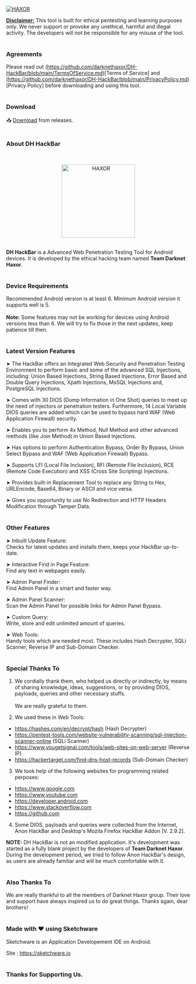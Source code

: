 <p> <a href="#"><img title="HAXOR" src="https://raw.githubusercontent.com/darknethaxor/picture/main/20210130_095536.png"> </a> </p>
<b><u>Disclaimer:</u></b> This tool is built for ethical pentesting and learning purposes only. We never support or provoke any unethical, harmful and illegal activity. The developers will not be responsible for any misuse of the tool.
<br>
<br>

### Agreements
Please read out (https://github.com/darknethaxor/DH-HackBar/blob/main/TermsOfService.md)[Terms of Service] and (https://github.com/darknethaxor/DH-HackBar/blob/main/PrivacyPolicy.md)[Privacy Policy] before downloading and using this tool.
<br>
<br>

### Download 

📥 <a href="https://github.com/darknethaxor/DH-HackBar/releases">Download</a> from releases.
<br>
<br>

### About DH HackBar
<br>
<p align="center"> <a href="#"><img title="HAXOR" src="https://1.bp.blogspot.com/-ui9y_7kjZQQ/X65oQ5mMZ4I/AAAAAAAAADA/E7NzB1nhbpQn1J1mNGOX3Zx8WtJSrP5AwCLcBGAsYHQ/s320/20201113_170028.png" height="200" width="200"> </a> </p>
<br>
<b>DH HackBar</b> is a Advanced Web Penetration Testing Tool for Android devices. It is developed by the ethical hacking team named <b>Team Darknet Haxor</b>.
<br>
<br>

### Device Requirements

Recommended Android version is at least 6. Minimum Android version it supports well is 5.
<br>
<br>
<b>Note:</b> Some features may not be working for devices using Android versions less than 6. We will try to fix those in the next updates, keep patience till then.
<br>
<br>

### Latest Version Features

➤ The HackBar offers an Integrated Web Security and Penetration Testing Environment to perform basic and some of the advanced SQL Injections, including:
Union Based Injections,
String Based Injections,
Error Based and Double Query Injections,
Xpath Injections,
MsSQL Injections and,
PostgreSQL Injections.

➤ Comes with 30 DIOS (Dump Information in One Shot) queries to meet up the need of injectors or penetration testers. Furthermore, 14 Local Variable DIOS queries are added which can be used to bypass hard WAF (Web Application Firewall) security.

➤ Enables you to perform 4x Method, Null Method and other advanced methods (like Join Method) in Union Based Injections.

➤ Has options to perform Authentication Bypass, Order By Bypass, Union Select Bypass and WAF (Web Application Firewall) Bypass.

➤ Supports LFI (Local File Inclusion), RFI (Remote File Inclusion), RCE (Remote Code Execution) and XSS (Cross Site Scripting) Injections.

➤ Provides built-in Replacement Tool to replace any String to Hex, URLEncode, Base64, Binary or ASCII and vice versa.

➤ Gives you opportunity to use No Redirection and HTTP Headers Modification through Tamper Data.
<br>
<br>

### Other Features

➤ Inbuilt Update Feature:
<br>
Checks for latest updates and installs them, keeps your HackBar up-to-date.

➤ Interactive Find in Page Feature:
<br>
Find any text in webpages easily.

➤ Admin Panel Finder:
<br>
Find Admin Panel in a smart and faster way.

➤ Admin Panel Scanner:
<br>
Scan the Admin Panel for possible links for Admin Panel Bypass.

➤ Custom Query:
<br>
Write, store and edit unlimited amount of queries.

➤ Web Tools:
<br>
Handy tools which are needed most. These includes Hash Decrypter, SQLi Scanner, Reverse IP and Sub-Domain Checker.
<br>
<br>

### Special Thanks To

1. We cordially thank them, who helped us directly or indirectly, by means of sharing knowledge, ideas, suggestions, or by providing DIOS, payloads, queries and other necessary stuffs.<br><br>We are really grateful to them.

2. We used these in Web Tools:
* https://hashes.com/en/decrypt/hash (Hash Decrypter)<br>
* https://pentest-tools.com/website-vulnerability-scanning/sql-injection-scanner-online (SQLi Scanner)<br>
* https://www.yougetsignal.com/tools/web-sites-on-web-server (Reverse IP)<br>
* https://hackertarget.com/find-dns-host-records (Sub-Domain Checker)

3. We took help of the following websites for programming related perposes:
* https://www.google.com<br>
* https://www.youtube.com<br>
* https://developer.android.com<br>
* https://www.stackoverflow.com<br>
* https://github.com

4. Some DIOS, payloads and queries were collected from the Internet, Anon HackBar and Desktop's Mozila Firefox HackBar Addon [V. 2.9.2].

<b>NOTE:</b> DH HackBar is not an modified application. It's development was started as a fully blank project by the developers of <b>Team Darknet Haxor</b>. During the development period, we tried to follow Anon HackBar's design, as users are already familiar and will be much comfortable with it.
<br>
<br>

### Also Thanks To

We are really thankful to all the members of Darknet Haxor group. Their love and support have always inspired us to do great things. Thanks again, dear brothers!
<br>
<br>

### Made with ❤️ using Sketchware

Sketchware is an Application Developement IDE on Android.

Site : https://sketchware.io
<br>
<br>

### Thanks for Supporting Us.

